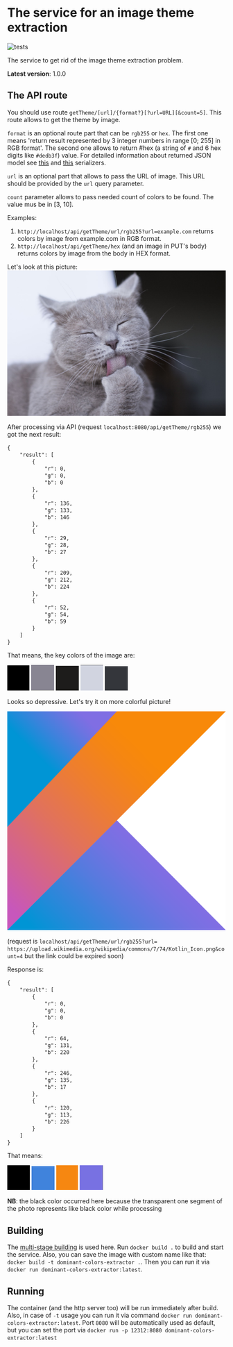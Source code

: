 # The service for an image theme extraction
![tests](https://github.com/vldf/dominant-colors-extractor/actions/workflows/tests.yml/badge.svg)

The service to get rid of the image theme extraction problem.

**Latest version**: 1.0.0

## The API route

You should use route `getTheme/[url]/{format?}[?url=URL][&count=5]`. This route allows to get the theme by image. 

`format` is an optional route part that can be `rgb255` or `hex`. The first one means 'return
result represented by 3 integer numbers in range [0; 255] in RGB format'. The second one allows to return #hex (a 
string of `#` and 6 hex digits like `#dedb3f`) value.
For detailed information about returned JSON model see 
[this](src/main/kotlin/me/vldf/colors/serializers/Rgb255ColorSerializer.kt) and 
[this](src/main/kotlin/me/vldf/colors/serializers/RgbHexColorSerializer.kt) serializers.

`url` is an optional part that allows to pass the URL of image. This URL should be provided by the `url` query 
parameter.

`count` parameter allows to pass needed count of colors to be found. The value mus be in [3, 10].

Examples:
1. `http://localhost/api/getTheme/url/rgb255?url=example.com` returns colors by image from example.com in RGB format.
2. `http://localhost/api/getTheme/hex` (and an image in PUT's body) returns colors by image from the body in HEX format.

Let's look at this picture:
![img.png](img/example1.png)

After processing via API (request `localhost:8080/api/getTheme/rgb255`) we got the next result:
```json5
{
    "result": [
        {
            "r": 0,
            "g": 0,
            "b": 0
        },
        {
            "r": 136,
            "g": 133,
            "b": 146
        },
        {
            "r": 29,
            "g": 28,
            "b": 27
        },
        {
            "r": 209,
            "g": 212,
            "b": 224
        },
        {
            "r": 52,
            "g": 54,
            "b": 59
        }
    ]
}
```
That means, the key colors of the image are:

![example1_1.png](img/example1_1.png) ![example1_2.png](img/example1_2.png) ![example1_3.png](img/example1_3.png) 
![example1_4.png](img/example1_4.png) ![example1_5.png](img/example1_5.png)

Looks so depressive. Let's try it on more colorful picture!

![img.png](img/example2.png)

(request is `localhost/api/getTheme/url/rgb255?url=
https://upload.wikimedia.org/wikipedia/commons/7/74/Kotlin_Icon.png&count=4` but the link could be expired soon)

Response is:
```json5
{
    "result": [
        {
            "r": 0,
            "g": 0,
            "b": 0
        },
        {
            "r": 64,
            "g": 131,
            "b": 220
        },
        {
            "r": 246,
            "g": 135,
            "b": 17
        },
        {
            "r": 120,
            "g": 113,
            "b": 226
        }
    ]
}
```

That means:

![example2_1.png](img/example2_1.png) ![example2_2.png](img/example2_2.png) ![example2_3.png](img/example2_3.png) 
![example2_4.png](img/example2_4.png)

**NB**: the black color occurred here because the transparent one segment of the photo represents like black color while 
processing

## Building
The [multi-stage building](https://docs.docker.com/build/building/multi-stage/) is used here. Run 
`docker build .` to build and start the service. Also, you can save the image with custom name like that: 
`docker build -t dominant-colors-extractor .`. Then you can run it via `docker run dominant-colors-extractor:latest`.

## Running
The container (and the http server too) will be run immediately after build. Also, in case of `-t` usage you can run it
via command `docker run dominant-colors-extractor:latest`. Port `8080` will be automatically used as default, but you 
can set the port via `docker run -p 12312:8080 dominant-colors-extractor:latest`
